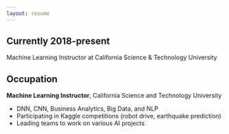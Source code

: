 ```yaml
---
layout: resume
---
```

## Currently                                              2018-present

Machine Learning Instructor at California Science & Technology University

## Occupation

__Machine Learning Instructor__, California Science and Technology University

* DNN, CNN, Business Analytics, Big Data, and NLP
* Participating in Kaggle competitions (robot drive, earthquake prediction)
* Leading teams to work on various AI projects

<!-- ### Footer

Last updated: May 2020 -->
